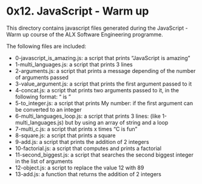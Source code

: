 # 0x12. JavaScript - Warm up

This directory contains javascript files generated during the JavaScript - Warm up course of the ALX Software Engineering programme.

The following files are included:

- 0-javascript_is_amazing.js: a script that prints “JavaScript is amazing”
- 1-multi_languages.js: a script that prints 3 lines
- 2-arguments.js: a script that prints a message depending of the number of arguments passed
- 3-value_argument.js: a script that prints the first argument passed to it
- 4-concat.js: a script that prints two arguments passed to it, in the following format: “ is ”
- 5-to_integer.js: a script that prints My number: <first argument converted in integer> if the first argument can be converted to an integer
- 6-multi_languages_loop.js: a script that prints 3 lines: (like 1-multi_languages.js) but by using an array of string and a loop
- 7-multi_c.js: a script that prints x times “C is fun”
- 8-square.js: a script that prints a square
- 9-add.js: a script that prints the addition of 2 integers
- 10-factorial.js: a script that computes and prints a factorial
- 11-second_biggest.js: a script that searches the second biggest integer in the list of arguments
- 12-object.js: a  script to replace the value 12 with 89
- 13-add.js: a function that returns the addition of 2 integers
